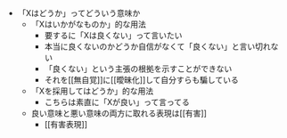 
- 「Xはどうか」ってどういう意味か
    - 「Xはいかがなものか」的な用法
        - 要するに「Xは良くない」って言いたい
        - 本当に良くないのかどうか自信がなくて「良くない」と言い切れない
        - 「良くない」という主張の根拠を示すことができない
        - それを[[無自覚]]に[[曖昧化]]して自分すらも騙している
    - 「Xを採用してはどうか」的な用法
        - こちらは素直に「Xが良い」って言ってる
    - 良い意味と悪い意味の両方に取れる表現は[[有害]]
        - [[有害表現]]
